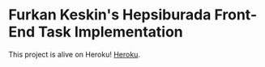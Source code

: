 # Furkan Keskin's Hepsiburada Front-End Task Implementation

This project is alive on Heroku! [Heroku](https://hepsiburada-furkan.herokuapp.com/).

